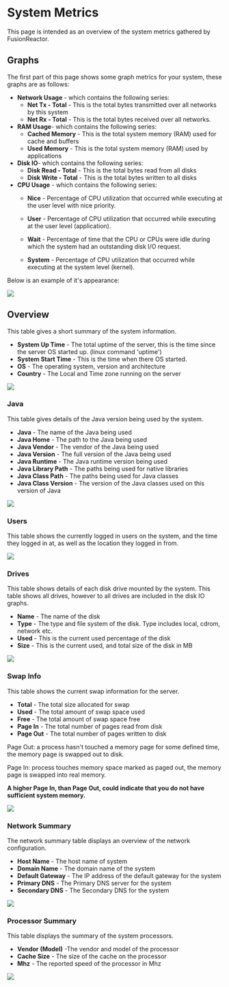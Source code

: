# System Metrics

This page is intended as an overview of the system metrics gathered by
FusionReactor.

## Graphs

The first part of this page shows some graph metrics for your system,
these graphs are as follows:

* **Network Usage** - which contains the following series:
    * **Net Tx - Total** - This is the total bytes transmitted over
        all networks by this system
    * **Net Rx - Total** - This is the total bytes received over all
        networks.
* **RAM Usage**- which contains the following series:
    * **Cached Memory** - This is the total system memory (RAM) used
        for cache and buffers
    * **Used Memory** - This is the total system memory (RAM) used by
        applications
* **Disk IO**- which contains the following series:
    * **Disk Read - Total** - This is the total bytes read from all
        disks
    * **Disk Write - Total** - This is the total bytes written to all
        disks
* **CPU Usage** - which contains the following series:
    * **Nice** - Percentage of CPU utilization that occurred while
        executing at the user level with nice priority.

    * **User** - Percentage of CPU utilization that occurred while
        executing at the user level (application).

    * **Wait** - Percentage of time that the CPU or CPUs were idle
        during which the system had an outstanding disk I/O request.

    * **System** - Percentage of CPU utilization that occurred while
        executing at the system level (kernel).

Below is an example of it's appearance:

![](/frdocs/attachments/245554718/245554753.png)

## Overview

This table gives a short summary of the system information.

* **System Up Time** - The total uptime of the server, this is the
    time since the server OS started up. (linux command 'uptime')
* **System Start Time** - This is the time when there OS started.
* **OS** - The operating system, version and architecture
* **Country** - The Local and Time zone running on the server

![](/frdocs/attachments/245554718/245554763.png)

### Java

This table gives details of the Java version being used by the system.

* **Java** - The name of the Java being used
* **Java Home** - The path to the Java being used
* **Java Vendor** - The vendor of the Java being used
* **Java Version** - The full version of the Java being used
* **Java Runtime** - The Java runtime version being used
* **Java Library Path** - The paths being used for native libraries
* **Java Class Path** - The paths being used for Java classes
* **Java Class Version** - The version of the Java classes used on
    this version of Java

![](/frdocs/attachments/245554718/245554728.png)

### Users

This table shows the currently logged in users on the system, and the
time they logged in at, as well as the location they logged in from.

![](/frdocs/attachments/245554718/245554723.png)

### Drives

This table shows details of each disk drive mounted by the system. This
table shows all drives, however to all drives are included in the disk
IO graphs.

* **Name** - The name of the disk
* **Type** - The type and file system of the disk. Type includes
    local, cdrom, network etc.
* **Used** - This is the current used percentage of the disk
* **Size** - This is the current used, and total size of the disk in
    MB

![](/frdocs/attachments/245554718/245554738.png)

### Swap Info

This table shows the current swap information for the server.

* **Total** - The total size allocated for swap
* **Used** - The total amount of swap space used
* **Free** - The total amount of swap space free
* **Page In** - The total number of pages read from disk
* **Page Out** - The total number of pages written to disk

Page Out: a process hasn't touched a memory page for some defined time,
the memory page is swapped out to disk.

Page In: process touches memory space marked as paged out, the memory page is
swapped into real memory.

**A higher Page In, than Page Out, could indicate that you do not have
sufficient system memory.**

![](/frdocs/attachments/245554718/245554733.png)

### Network Summary

The network summary table displays an overview of the network
configuration.

* **Host Name** - The host name of system
* **Domain Name** - The domain name of the system
* **Default Gateway** - The IP address of the default gateway for the
    system
* **Primary DNS** - The Primary DNS server for the system
* **Secondary DNS** - The Secondary DNS for the system

![](/frdocs/attachments/245554718/245554748.png)

### Processor Summary

This table displays the summary of the system processors.

* **Vendor (Model)** -The vendor and model of the processor
* **Cache Size** - The size of the cache on the processor
* **Mhz** - The reported speed of the processor in Mhz

![](/frdocs/attachments/245554718/245554743.png)
